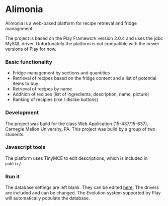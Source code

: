 Alimonia
========

Alimonia is a web-based platform for recipe retrieval and fridge management.

The project is based on the Play Framework version 2.0.4 and uses the jdbc MySQL driver. Unfortunately the platform is not compatible with the newer versions of Play for now.

### Basic functionality

- Fridge management by sections and quantities
- Retrieval of recipes based on the fridge content and a list of potential items to buy
- Retrieval of recipes by name
- Addition of recipes (list of ingredients, description, name, picture)
- Ranking of recipies (like / dislike buttons)

### Development

The project was build for the class Web Application (15-437/15-637), Carnegie Mellon University, PA. This project was build by a group of two students.

### Javascript tools

The platform uses TinyMCE to edit descriptions, which is included in `public/`.

### Run it

The database settings are left blank. They can be edited [here](https://github.com/mdemarne/Alimonia/blob/master/conf/application.conf). The drivers are included and can be changed. The Evolution system supported by Play will automatically populate the database.
